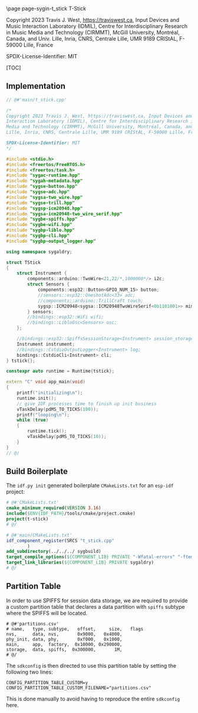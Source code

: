 \page page-sygin-t_stick T-Stick

Copyright 2023 Travis J. West, https://traviswest.ca, Input Devices and Music
Interaction Laboratory (IDMIL), Centre for Interdisciplinary Research in Music
Media and Technology (CIRMMT), McGill University, Montréal, Canada, and Univ.
Lille, Inria, CNRS, Centrale Lille, UMR 9189 CRIStAL, F-59000 Lille, France

SPDX-License-Identifier: MIT

[TOC]

## Implementation

```cpp
// @#'main/t_stick.cpp'

/*
Copyright 2023 Travis J. West, https://traviswest.ca, Input Devices and Music
Interaction Laboratory (IDMIL), Centre for Interdisciplinary Research in Music
Media and Technology (CIRMMT), McGill University, Montréal, Canada, and Univ.
Lille, Inria, CNRS, Centrale Lille, UMR 9189 CRIStAL, F-59000 Lille, France

SPDX-License-Identifier: MIT
*/

#include <stdio.h>
#include <freertos/FreeRTOS.h>
#include <freertos/task.h>
#include "sygac-runtime.hpp"
#include "sygah-metadata.hpp"
#include "sygse-button.hpp"
#include "sygse-adc.hpp"
#include "sygsa-two_wire.hpp"
#include "sygse-trill.hpp"
#include "sygsp-icm20948.hpp"
#include "sygsa-icm20948-two_wire_serif.hpp"
#include "sygbe-spiffs.hpp"
#include "sygbe-wifi.hpp"
#include "sygbp-liblo.hpp"
#include "sygbp-cli.hpp"
#include "sygbp-output_logger.hpp"

using namespace sygaldry;

struct TStick
{
    struct Instrument {
        components::arduino::TwoWire<21,22/*,1000000*/> i2c;
        struct Sensors {
            components::esp32::Button<GPIO_NUM_15> button;
            //sensors::esp32::OneshotAdc<33> adc;
            //components::arduino::TrillCraft touch;
            sygsp::ICM20948<sygsa::ICM20948TwoWireSerif<0b1101001>> mimu;
        } sensors;
        //bindings::esp32::WiFi wifi;
        //bindings::LibloOsc<Sensors> osc;
    };

    //bindings::esp32::SpiffsSessionStorage<Instrument> session_storage;
    Instrument instrument;
    //bindings::CstdioOutputLogger<Instrument> log;
    bindings::CstdioCli<Instrument> cli;
} tstick{};

constexpr auto runtime = Runtime{tstick};

extern "C" void app_main(void)
{
    printf("initializing\n");
    runtime.init();
    // give IDF processes time to finish up init business
    vTaskDelay(pdMS_TO_TICKS(100));
    printf("looping\n");
    while (true)
    {
        runtime.tick();
        vTaskDelay(pdMS_TO_TICKS(10));
    }
}
// @/
```

## Build Boilerplate

The `idf.py init` generated boilerplate `CMakeLists.txt` for an `esp-idf` project:

```cmake
# @#'CMakeLists.txt'
cmake_minimum_required(VERSION 3.16)
include($ENV{IDF_PATH}/tools/cmake/project.cmake)
project(t-stick)
# @/
```

```cmake
# @#'main/CMakeLists.txt'
idf_component_register(SRCS "t_stick.cpp"
        )
add_subdirectory(../../../ sygbuild)
target_compile_options(${COMPONENT_LIB} PRIVATE "-Wfatal-errors" "-ftemplate-backtrace-limit=0")
target_link_libraries(${COMPONENT_LIB} PRIVATE sygaldry)
# @/
```

## Partition Table

In order to use SPIFFS for session data storage, we are required
to provide a custom partition table that declares a data partition with
`spiffs` subtype where the SPIFFS will be located.

```csv
# @#'partitions.csv'
# name,   type, subtype,   offset,     size,   flags
nvs,      data, nvs,       0x9000,   0x4000,
phy_init, data, phy,       0xf000,   0x1000,
main,     app,  factory,  0x10000, 0x290000,
storage,  data, spiffs,  0x300000,       1M,
# @/
```

The `sdkconfig` is then directed to use this partition table by setting
the following two lines:

```
CONFIG_PARTITION_TABLE_CUSTOM=y
CONFIG_PARTITION_TABLE_CUSTOM_FILENAME="partitions.csv"
```

This is done manually to avoid having to reproduce the entire `sdkconfig` here.
